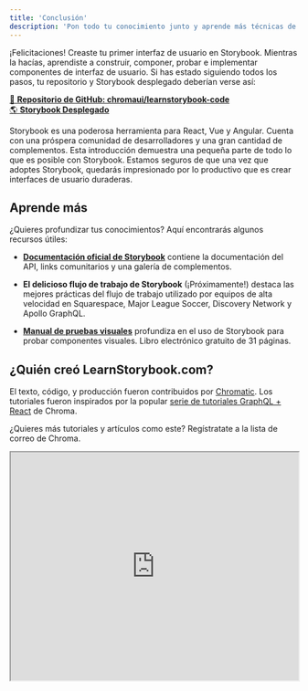 ```yaml
---
title: 'Conclusión'
description: 'Pon todo tu conocimiento junto y aprende más técnicas de Storybook'
---
```


¡Felicitaciones! Creaste tu primer interfaz de usuario en Storybook. Mientras la hacías, aprendiste a construir, componer, probar e implementar componentes de interfaz de usuario. Si has estado siguiendo todos los pasos, tu repositorio y Storybook desplegado deberían verse así:

[📕 **Repositorio de GitHub: chromaui/learnstorybook-code**](https://github.com/chromaui/learnstorybook-code)
<br/>
[🌎 **Storybook Desplegado**](https://clever-banach-415c03.netlify.app/)

Storybook es una poderosa herramienta para React, Vue y Angular. Cuenta con una próspera comunidad de desarrolladores y una gran cantidad de complementos. Esta introducción demuestra una pequeña parte de todo lo que es posible con Storybook. Estamos seguros de que una vez que adoptes Storybook, quedarás impresionado por lo productivo que es crear interfaces de usuario duraderas.

## Aprende más

¿Quieres profundizar tus conocimientos? Aquí encontrarás algunos recursos útiles:

- [**Documentación oficial de Storybook**](https://storybook.js.org/basics/introduction/) contiene la documentación del API, links comunitarios y una galería de complementos.

- **El delicioso flujo de trabajo de Storybook** (¡Próximamente!) destaca las mejores prácticas del flujo de trabajo utilizado por equipos de alta velocidad en Squarespace, Major League Soccer, Discovery Network y Apollo GraphQL.

- [**Manual de pruebas visuales**](https://www.chromatic.com/book/visual-testing-handbook) profundiza en el uso de Storybook para probar componentes visuales. Libro electrónico gratuito de 31 páginas.

## ¿Quién creó LearnStorybook.com?

El texto, código, y producción fueron contribuidos por [Chromatic](http://blog.hichroma.com/). Los tutoriales fueron inspirados por la popular [serie de tutoriales GraphQL + React](https://blog.hichroma.com/graphql-react-tutorial-part-1-6-d0691af25858) de Chroma.

¿Quieres más tutoriales y artículos como este? Regístratate a la lista de correo de Chroma.

<iframe style="height:400px;width:100%;max-width:800px;margin:0px auto;" src="https://upscri.be/bface0?as_embed"></iframe>
